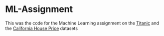# ML-Assignment

This was the code for the Machine Learning assignment on the [Titanic](https://www.kaggle.com/competitions/titanic/data) and the [California House Price](https://www.kaggle.com/datasets/camnugent/california-housing-prices) datasets
